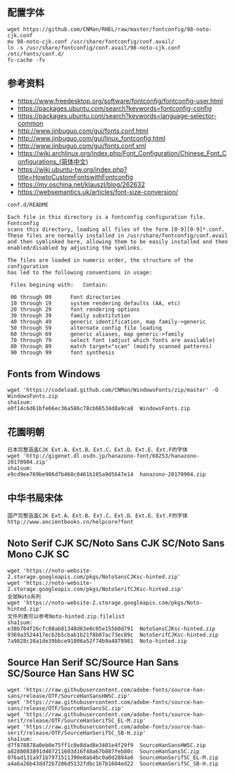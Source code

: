 ## 配置字体
```
wget https://github.com/CNMan/RHEL/raw/master/fontconfig/98-noto-cjk.conf
mv 98-noto-cjk.conf /usr/share/fontconfig/conf.avail/
ln -s /usr/share/fontconfig/conf.avail/98-noto-cjk.conf /etc/fonts/conf.d/
fc-cache -fv
```

## 参考资料
* https://www.freedesktop.org/software/fontconfig/fontconfig-user.html
* https://packages.ubuntu.com/search?keywords=fontconfig-config
* https://packages.ubuntu.com/search?keywords=language-selector-common
* http://www.jinbuguo.com/gui/fonts.conf.html
* http://www.jinbuguo.com/gui/linux_fontconfig.html
* http://www.jinbuguo.com/gui/fonts.conf.xml
* https://wiki.archlinux.org/index.php/Font_Configuration/Chinese_Font_Configurations_(简体中文)
* https://wiki.ubuntu-tw.org/index.php?title=HowtoCustomFontswithFontconfig
* https://my.oschina.net/klauszl/blog/262632
* https://websemantics.uk/articles/font-size-conversion/

```
conf.d/README

Each file in this directory is a fontconfig configuration file.  Fontconfig
scans this directory, loading all files of the form [0-9][0-9]*.conf.
These files are normally installed in /usr/share/fontconfig/conf.avail
and then symlinked here, allowing them to be easily installed and then
enabled/disabled by adjusting the symlinks.

The files are loaded in numeric order, the structure of the configuration
has led to the following conventions in usage:

 Files begining with:	Contain:
 
 00 through 09		Font directories
 10 through 19		system rendering defaults (AA, etc)
 20 through 29		font rendering options
 30 through 39		family substitution
 40 through 49		generic identification, map family->generic
 50 through 59		alternate config file loading
 60 through 69		generic aliases, map generic->family
 70 through 79		select font (adjust which fonts are available)
 80 through 89		match target="scan" (modify scanned patterns)
 90 through 99		font synthesis
```

## Fonts from Windows
```
wget 'https://codeload.github.com/CNMan/WindowsFonts/zip/master' -O WindowsFonts.zip
sha1sum:
e0f14c6d61bfe66ec36a586c78cb66534d8a9ca8  WindowsFonts.zip
```

## 花園明朝
```
日本完整涵盖CJK Ext.A、Ext.B、Ext.C、Ext.D、Ext.E、Ext.F的字体
wget 'http://gigenet.dl.osdn.jp/hanazono-font/68253/hanazono-20170904.zip'
sha1sum:
e9cd9ee769be986d7b468c0461b185a9d5647e14  hanazono-20170904.zip
```

## 中华书局宋体
```
国产完整涵盖CJK Ext.A、Ext.B、Ext.C、Ext.D、Ext.E、Ext.F的字体
http://www.ancientbooks.cn/helpcore?font
```

## Noto Serif CJK SC/Noto Sans CJK SC/Noto Sans Mono CJK SC
```
wget 'https://noto-website-2.storage.googleapis.com/pkgs/NotoSansCJKsc-hinted.zip'
wget 'https://noto-website-2.storage.googleapis.com/pkgs/NotoSerifCJKsc-hinted.zip'
全部Noto系列
wget 'https://noto-website-2.storage.googleapis.com/pkgs/Noto-hinted.zip'
文件列表可以参考Noto-hinted.zip.filelist
sha1sum:
e38b784f26cfc08ab81348d63e0c05e15560d791  NotoSansCJKsc-hinted.zip
9369a3524417ecb2b5cbab1b21f8b07ac73ec89c  NotoSerifCJKsc-hinted.zip
7a9828c10a1de39bbce91006a52f74b9a4878981  Noto-hinted.zip
```

## Source Han Serif SC/Source Han Sans SC/Source Han Sans HW SC
```
wget 'https://raw.githubusercontent.com/adobe-fonts/source-han-sans/release/OTF/SourceHanSansHWSC.zip'
wget 'https://raw.githubusercontent.com/adobe-fonts/source-han-sans/release/OTF/SourceHanSansSC.zip'
wget 'https://raw.githubusercontent.com/adobe-fonts/source-han-serif/release/OTF/SourceHanSerifSC_EL-M.zip'
wget 'https://raw.githubusercontent.com/adobe-fonts/source-han-serif/release/OTF/SourceHanSerifSC_SB-H.zip'
sha1sum:
d7f878878a0eb0e75ff1c0e8dad8e3401e4f29f9  SourceHanSansHWSC.zip
a8288083891d407211603d16f48a67b087feb80c  SourceHanSansSC.zip
976ad131a971b7971511390e8ab4bc0a0d2884a0  SourceHanSerifSC_EL-M.zip
a4a6a26b43dd72b7206d5132fdbc1b7b1604ed22  SourceHanSerifSC_SB-H.zip
```
